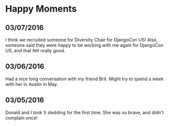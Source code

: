 # Happy Moments

03/07/2016
--- 
I think we recruited someone for Diversity Chair for DjangoCon US! Also, someone said they were happy to be working with me again for DjangoCon US, and that felt really good. 

03/06/2016
---
Had a nice long conversation with my friend Brit. Might try to spend a week with her in Austin in May. 

03/05/2016
--- 
Donald and I took S sledding for the first time. She was so brave, and didn't complain once!
